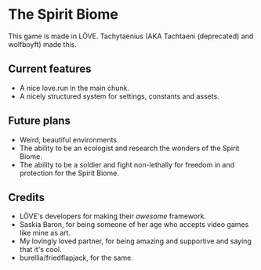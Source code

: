 # The Spirit Biome
This game is made in LÖVE.
Tachytaenius (AKA Tachtaeni (deprecated) and wolfboyft) made this.

## Current features
* A nice love.run in the main chunk.
* A nicely structured system for settings, constants and assets.

## Future plans
* Weird, beautiful environments.
* The ability to be an ecologist and research the wonders of the Spirit Biome.
* The ability to be a soldier and fight non-lethally for freedom in and protection for the Spirit Biome.

## Credits
* LÖVE's developers for making their *awesome* framework.
* Saskia Baron, for being someone of her age who accepts video games like mine as art.
* My lovingly loved partner, for being amazing and supportive and saying that it's cool.
* burellia/friedflapjack, for the same.
